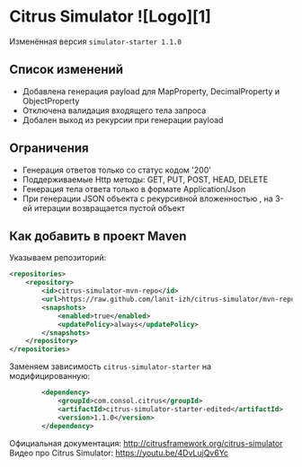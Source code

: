 Citrus Simulator ![Logo][1]
================
Изменённая версия `simulator-starter 1.1.0`

Список изменений
----------------------
* Добавлена генерация payload для MapProperty, DecimalProperty и ObjectProperty
* Отключена валидация входящего тела запроса
* Добален выход из рекурсии при генерации payload


Ограничения
-----------
* Генерация ответов только со статус кодом '200'
* Поддерживаемые Http методы: GET, PUT, POST, HEAD, DELETE
* Генерация тела ответа только в формате Application/Json
* При генерации JSON объекта с рекурсивной вложенностью , на 3-ей итерации возвращается пустой объект  

Как добавить в проект Maven  
----------------------
Указываем репозиторий:  
```xml
<repositories>
    <repository>
        <id>citrus-simulator-mvn-repo</id>
        <url>https://raw.github.com/lanit-izh/citrus-simulator/mvn-repo/</url>
        <snapshots>
            <enabled>true</enabled>
            <updatePolicy>always</updatePolicy>
        </snapshots>
    </repository>
</repositories>
```
Заменяем зависимость `citrus-simulator-starter` на модифицированную:
```xml
        <dependency>
            <groupId>com.consol.citrus</groupId>
            <artifactId>citrus-simulator-starter-edited</artifactId>
            <version>1.1.0</version>
        </dependency>
```

Официальная документация: http://citrusframework.org/citrus-simulator  
Видео про Citrus Simulator: https://youtu.be/4DvLujQv6Yc
